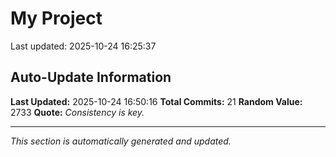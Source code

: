 # My Project


Last updated: 2025-10-24 16:25:37




























































































































































































































































































































































































































## Auto-Update Information

**Last Updated:** 2025-10-24 16:50:16
**Total Commits:** 21
**Random Value:** 2733
**Quote:** _Consistency is key._

---
_This section is automatically generated and updated._